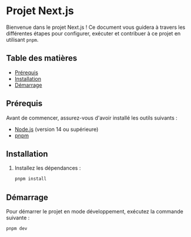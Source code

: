 # Projet Next.js

Bienvenue dans le projet Next.js ! Ce document vous guidera à travers les différentes étapes pour configurer, exécuter et contribuer à ce projet en utilisant `pnpm`.

## Table des matières

- [Prérequis](#prérequis)
- [Installation](#installation)
- [Démarrage](#démarrage)

## Prérequis

Avant de commencer, assurez-vous d'avoir installé les outils suivants :

- [Node.js](https://nodejs.org/) (version 14 ou supérieure)
- [pnpm](https://pnpm.io/)

## Installation

1. Installez les dépendances :

    ```bash
    pnpm install
    ```

## Démarrage

Pour démarrer le projet en mode développement, exécutez la commande suivante :

```bash
pnpm dev
```

